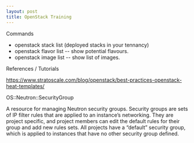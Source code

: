 ```yaml
---
layout: post
title: OpenStack Training
---
```


Commands

- openstack stack list (deployed stacks in your tennancy)
- openstack flavor list -- show potential flavours.
- openstack image list -- show list of images.

References / Tutorials

https://www.stratoscale.com/blog/openstack/best-practices-openstack-heat-templates/

OS::Neutron::SecurityGroup

A resource for managing Neutron security groups. Security groups are sets of IP filter rules that are applied to an instance’s networking. They are project specific, and project members can edit the default rules for their group and add new rules sets. All projects have a “default” security group, which is applied to instances that have no other security group defined.
